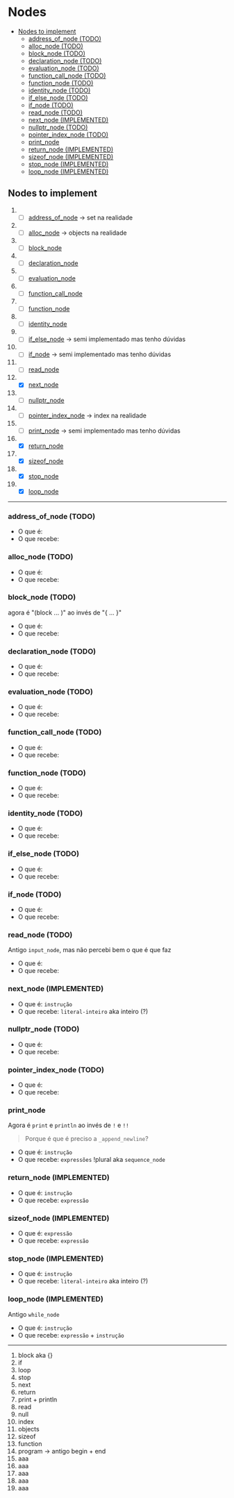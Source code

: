 # Nodes <!-- omit in toc -->
- [Nodes to implement](#nodes-to-implement)
  - [address\_of\_node (TODO)](#address_of_node-todo)
  - [alloc\_node (TODO)](#alloc_node-todo)
  - [block\_node (TODO)](#block_node-todo)
  - [declaration\_node (TODO)](#declaration_node-todo)
  - [evaluation\_node (TODO)](#evaluation_node-todo)
  - [function\_call\_node (TODO)](#function_call_node-todo)
  - [function\_node (TODO)](#function_node-todo)
  - [identity\_node (TODO)](#identity_node-todo)
  - [if\_else\_node (TODO)](#if_else_node-todo)
  - [if\_node (TODO)](#if_node-todo)
  - [read\_node (TODO)](#read_node-todo)
  - [next\_node (IMPLEMENTED)](#next_node-implemented)
  - [nullptr\_node (TODO)](#nullptr_node-todo)
  - [pointer\_index\_node (TODO)](#pointer_index_node-todo)
  - [print\_node](#print_node)
  - [return\_node (IMPLEMENTED)](#return_node-implemented)
  - [sizeof\_node (IMPLEMENTED)](#sizeof_node-implemented)
  - [stop\_node (IMPLEMENTED)](#stop_node-implemented)
  - [loop\_node (IMPLEMENTED)](#loop_node-implemented)

## Nodes to implement

1. - [ ] [address_of_node](#address_of_node-todo) -> set na realidade
2. - [ ] [alloc_node](#alloc_node-todo) -> objects na realidade
3. - [ ] [block_node](#block_node-todo)
4. - [ ] [declaration_node](#declaration_node-todo)
5. - [ ] [evaluation_node](#evaluation_node-todo)
6. - [ ] [function_call_node](#function_call_node-todo)
7. - [ ] [function_node](#function_node-todo)
8. - [ ] [identity_node](#identity_node-todo)
9. - [ ] [if_else_node](#if_else_node-todo) -> semi implementado mas tenho dúvidas
10. - [ ] [if_node](#if_node-todo) -> semi implementado mas tenho dúvidas
11. - [ ] [read_node](#read_node-todo)
12. - [X] [next_node](#next_node-implemented)
13. - [ ] [nullptr_node](#nullptr_node-todo)
14. - [ ] [pointer_index_node](#pointer_index_node-todo) -> index na realidade
15. - [ ] [print_node](#print_node) -> semi implementado mas tenho dúvidas
16. - [X] [return_node](#return_node-implemented)
17. - [X] [sizeof_node](#sizeof_node-implemented)
18. - [X] [stop_node](#stop_node-implemented)
19. - [X] [loop_node](#loop_node-implemented)

---

### address_of_node (TODO)

- O que é: 
- O que recebe: 


### alloc_node (TODO)

- O que é: 
- O que recebe: 


### block_node (TODO)

agora é "(block ... )" ao invés de "{ ... }"

- O que é: 
- O que recebe: 


### declaration_node (TODO)

- O que é: 
- O que recebe: 


### evaluation_node (TODO)

- O que é: 
- O que recebe: 


### function_call_node (TODO)

- O que é: 
- O que recebe: 


### function_node (TODO)

- O que é: 
- O que recebe: 


### identity_node (TODO)

- O que é: 
- O que recebe: 


### if_else_node (TODO)

- O que é: 
- O que recebe: 


### if_node (TODO)

- O que é: 
- O que recebe: 


### read_node (TODO)

Antigo `input_node`, mas não percebi bem o que é que faz

- O que é: 
- O que recebe: 


### next_node (IMPLEMENTED)

- O que é: `instrução`
- O que recebe: `literal-inteiro` aka inteiro (?)


### nullptr_node (TODO)

- O que é: 
- O que recebe: 


### pointer_index_node (TODO)

- O que é: 
- O que recebe: 


### print_node

Agora é `print` e `println` ao invés de `!` e `!!`

> Porque é que é preciso a `_append_newline`?

- O que é: `instrução`
- O que recebe: `expressões` !plural aka `sequence_node`


### return_node (IMPLEMENTED)

- O que é: `instrução`
- O que recebe: `expressão`


### sizeof_node (IMPLEMENTED)

- O que é: `expressão`
- O que recebe: `expressão`


### stop_node (IMPLEMENTED)

- O que é: `instrução`
- O que recebe: `literal-inteiro` aka inteiro (?)

### loop_node (IMPLEMENTED)

Antigo `while_node`

- O que é: `instrução`
- O que recebe: `expressão` + `instrução`

---

1.  block aka {}
2.  if
3.  loop
4.  stop
5.  next
6.  return
7.  print + println
8.  read
9.  null
10. index
11. objects
12. sizeof
13. function
14. program -> antigo begin + end
15. aaa
16. aaa
17. aaa
18. aaa
19. aaa
